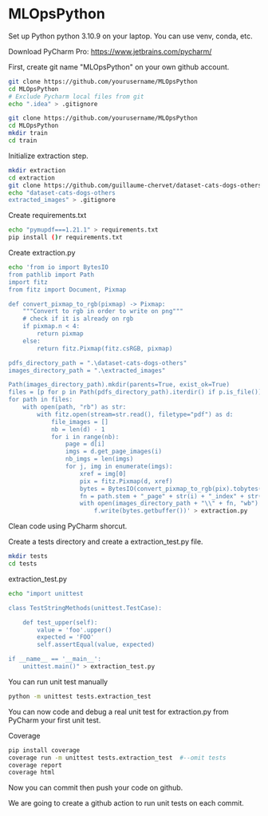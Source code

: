 # MLOpsPython

Set up Python python 3.10.9 on your laptop. You can use venv, conda, etc.

Download PyCharm Pro: https://www.jetbrains.com/pycharm/

First, create git name "MLOpsPython" on your own github account.

```bash
git clone https://github.com/yourusername/MLOpsPython
cd MLOpsPython
# Exclude Pycharm local files from git
echo ".idea" > .gitignore 
```

```bash
git clone https://github.com/yourusername/MLOpsPython
cd MLOpsPython
mkdir train
cd train
```

Initialize extraction step.
```bash
mkdir extraction
cd extraction
git clone https://github.com/guillaume-chervet/dataset-cats-dogs-others
echo "dataset-cats-dogs-others
extracted_images" > .gitignore 
```

Create requirements.txt
```bash
echo "pymupdf===1.21.1" > requirements.txt
pip install ()r requirements.txt
```

Create extraction.py
```bash
echo 'from io import BytesIO
from pathlib import Path
import fitz
from fitz import Document, Pixmap

def convert_pixmap_to_rgb(pixmap) -> Pixmap:
    """Convert to rgb in order to write on png"""
    # check if it is already on rgb
    if pixmap.n < 4:
        return pixmap
    else:
        return fitz.Pixmap(fitz.csRGB, pixmap)

pdfs_directory_path = ".\dataset-cats-dogs-others"
images_directory_path = ".\extracted_images"

Path(images_directory_path).mkdir(parents=True, exist_ok=True)
files = [p for p in Path(pdfs_directory_path).iterdir() if p.is_file()]
for path in files:
    with open(path, "rb") as str:
        with fitz.open(stream=str.read(), filetype="pdf") as d:
            file_images = []
            nb = len(d) - 1
            for i in range(nb):
                page = d[i]
                imgs = d.get_page_images(i)
                nb_imgs = len(imgs)
                for j, img in enumerate(imgs):
                    xref = img[0]
                    pix = fitz.Pixmap(d, xref)
                    bytes = BytesIO(convert_pixmap_to_rgb(pix).tobytes())
                    fn = path.stem + "_page" + str(i) + "_index" + str(j) + ".png"
                    with open(images_directory_path + "\\" + fn, "wb") as f:
                        f.write(bytes.getbuffer())' > extraction.py
```

Clean code using PyCharm shorcut.

Create a tests directory and create a extraction_test.py file.

```bash
mkdir tests
cd tests
```

extraction_test.py
```bash
echo "import unittest

class TestStringMethods(unittest.TestCase):

    def test_upper(self):
        value = 'foo'.upper()
        expected = 'FOO'
        self.assertEqual(value, expected)

if __name__ == '__main__':
    unittest.main()" > extraction_test.py
```

You can run unit test manually
```bash
python -m unittest tests.extraction_test
```

You can now code and debug a real unit test for extraction.py from PyCharm your first unit test.

Coverage
```bash
pip install coverage
coverage run -m unittest tests.extraction_test  #--omit tests
coverage report
coverage html
```

Now you can commit then push your code on github.

We are going to create a github action to run unit tests on each commit.

